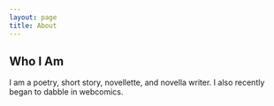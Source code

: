```yaml
---
layout: page
title: About
---
```

## Who I Am
I am a poetry, short story, novellette, and novella writer. I also recently began to dabble in webcomics.
